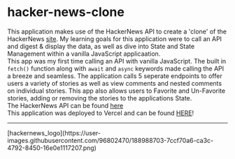 # hacker-news-clone
This application makes use of the HackerNews API to create a 'clone' of the HackerNews [site](https://news.ycombinator.com/).
My learning goals for this application were to call an API and digest & display the data, as well as dive into State and State Management within a vanilla JavaScript applicaation.
<br>
This app was my first time calling an API with vanilla JavaScript.  The built in `fetch()` function along with `await` and `async` keywords made calling the API a breeze and seamless. The application calls 5 seperate endpoints to offer users a variety of stories as well as view comments and nested comments on individual stories. 
This app also allows users to Favorite and Un-Favorite stories, adding or removing the stories to the applications State. 
<br>
The HackerNews API can be found [here](https://node-hnapi.herokuapp.com)
<br>
This application was deployed to Vercel and can be found [HERE](https://hacker-news-clone-rosy.vercel.app/)!
<hr/>
[hackernews_logo](https://user-images.githubusercontent.com/96802470/188988703-7ccf70a6-ca3c-4792-8450-16e0e1117207.png)
